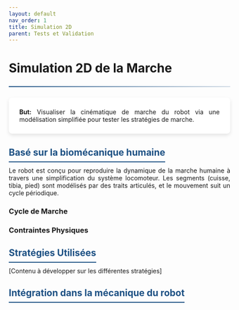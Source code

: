 ```yaml
---
layout: default
nav_order: 1
title: Simulation 2D 
parent: Tests et Validation
---
```


<style>
:root {
    --primary-color: rgb(28, 80, 131);
    --secondary-color: rgb(28, 80, 131);
    --accent-color: rgb(28, 80, 131);
}

hr {
    border: none;
    height: 2px;
    background: linear-gradient(90deg, var(--primary-color), rgba(28, 80, 131, 0.2));
    margin: 1.5rem 0;
}

.card {
    background: white;
    border-radius: 8px;
    box-shadow: 0 4px 8px rgba(0,0,0,0.1);
    padding: 1.5rem;
    margin-bottom: 1.5rem;
}

.section-title {
    color: var(--primary-color);
    border-bottom: 2px solid var(--accent-color);
    padding-bottom: 0.5rem;
    margin-top: 2rem;
    margin-bottom: 1rem;
}

.subsection {
    margin: 1.5rem 0;
    padding-left: 1rem;
    border-left: 3px solid var(--accent-color);
}

</style>

# Simulation 2D de la Marche

<hr>

<div class="card">
<div style="text-align:justify">
<strong>But:</strong> Visualiser la cinématique de marche du robot via une modélisation simplifiée pour tester les stratégies de marche.
</div>
</div>

## <span class="section-title">Basé sur la biomécanique humaine</span>

<div style="text-align:justify; margin-top:20px;">
Le robot est conçu pour reproduire la dynamique de la marche humaine à travers une simplification du système locomoteur. Les segments (cuisse, tibia, pied) sont modélisés par des traits articulés, et le mouvement suit un cycle périodique.
</div>

### Cycle de Marche

### Contraintes Physiques

## <span class="section-title">Stratégies Utilisées</span>

<div style="text-align:justify; margin-top:20px;">
[Contenu à développer sur les différentes stratégies]
</div>

## <span class="section-title">Intégration dans la mécanique du robot</span>
